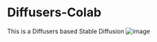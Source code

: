 # Diffusers-Colab
This is a Diffusers based Stable Diffusion
![image](https://github.com/notsk11/Diffusers-Colab/assets/153056264/468cccdf-6184-48ce-ab4c-b146c912c060)
